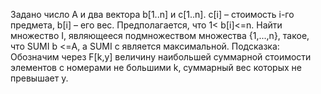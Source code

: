 Задано число А и два вектора b[1..n] и c[1..n]. c[i] – стоимость i-го предмета, b[i] – его
вес. Предполагается, что 1< b[i]<=n. Найти множество I, являющееся подмножеством
множества {1,...,n}, такое, что SUMI b <=А, a SUMI c является максимальной.
Подсказка: Обозначим через F[k,y] величину наибольшей суммарной стоимости
элементов с номерами не большими k, суммарный вес которых не превышает y.
